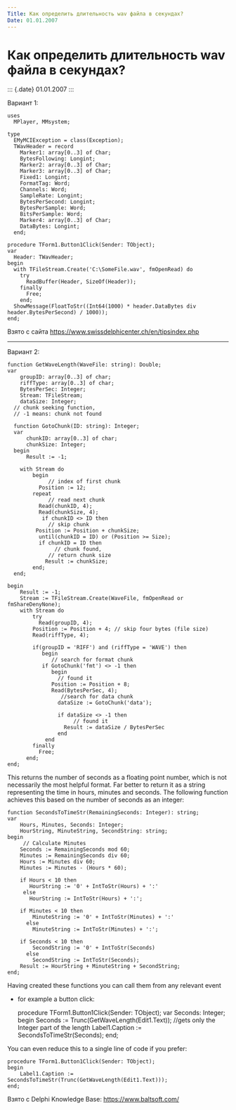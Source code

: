 ```yaml
---
Title: Как определить длительность wav файла в секундах?
Date: 01.01.2007
---
```



Как определить длительность wav файла в секундах?
======================================================

::: {.date}
01.01.2007
:::

Вариант 1:

    uses
      MPlayer, MMsystem;
     
    type
      EMyMCIException = class(Exception);
      TWavHeader = record
        Marker1: array[0..3] of Char;
        BytesFollowing: Longint;
        Marker2: array[0..3] of Char;
        Marker3: array[0..3] of Char;
        Fixed1: Longint;
        FormatTag: Word;
        Channels: Word;
        SampleRate: Longint;
        BytesPerSecond: Longint;
        BytesPerSample: Word;
        BitsPerSample: Word;
        Marker4: array[0..3] of Char;
        DataBytes: Longint;
      end;
     
    procedure TForm1.Button1Click(Sender: TObject);
    var
      Header: TWavHeader;
    begin
      with TFileStream.Create('C:\SomeFile.wav', fmOpenRead) do
        try
          ReadBuffer(Header, SizeOf(Header));
        finally
          Free;
        end;
      ShowMessage(FloatToStr((Int64(1000) * header.DataBytes div header.BytesPerSecond) / 1000));
    end;

Взято с сайта <https://www.swissdelphicenter.ch/en/tipsindex.php>

------------------------------------------------------------------------
Вариант 2:

    function GetWaveLength(WaveFile: string): Double;
    var
        groupID: array[0..3] of char;
        riffType: array[0..3] of char;
        BytesPerSec: Integer;
        Stream: TFileStream;
        dataSize: Integer;
      // chunk seeking function,
      // -1 means: chunk not found
     
      function GotoChunk(ID: string): Integer;
      var
          chunkID: array[0..3] of char;
          chunkSize: Integer;
      begin
          Result := -1;
     
        with Stream do
            begin
                 // index of first chunk
              Position := 12;
            repeat
                 // read next chunk
              Read(chunkID, 4);
              Read(chunkSize, 4);
               if chunkID <> ID then
                 // skip chunk
             Position := Position + chunkSize;
              until(chunkID = ID) or (Position >= Size);
              if chunkID = ID then
                   // chunk found,
                 // return chunk size
                Result := chunkSize;
            end;
      end;
     
    begin
        Result := -1;
        Stream := TFileStream.Create(WaveFile, fmOpenRead or fmShareDenyNone);
        with Stream do
            try
              Read(groupID, 4);
            Position := Position + 4; // skip four bytes (file size)
            Read(riffType, 4);
     
            if(groupID = 'RIFF') and (riffType = 'WAVE') then
               begin
                  // search for format chunk
               if GotoChunk('fmt') <> -1 then
                  begin
                    // found it
                  Position := Position + 8;
                  Read(BytesPerSec, 4);
                     //search for data chunk
                    dataSize := GotoChunk('data');
     
                    if dataSize <> -1 then
                         // found it
                      Result := dataSize / BytesPerSec
                    end
                end
            finally
              Free;
          end;
    end;

This returns the number of seconds as a floating point number, which is
not necessarily the most helpful format. Far better to return it as a
string representing the time in hours, minutes and seconds. The
following function achieves this based on the number of seconds as an
integer:

    function SecondsToTimeStr(RemainingSeconds: Integer): string;
    var
        Hours, Minutes, Seconds: Integer;
        HourString, MinuteString, SecondString: string;
    begin
         // Calculate Minutes
        Seconds := RemainingSeconds mod 60;
        Minutes := RemainingSeconds div 60;
        Hours := Minutes div 60;
        Minutes := Minutes - (Hours * 60);
     
        if Hours < 10 then
           HourString := '0' + IntToStr(Hours) + ':'
         else
           HourString := IntToStr(Hours) + ':';
     
        if Minutes < 10 then
            MinuteString := '0' + IntToStr(Minutes) + ':'
          else
            MinuteString := IntToStr(Minutes) + ':';
     
        if Seconds < 10 then
            SecondString := '0' + IntToStr(Seconds)
          else
            SecondString := IntToStr(Seconds);
        Result := HourString + MinuteString + SecondString;
    end;

Having created these functions you can call them from any relevant event
- for example a button click:

    procedure TForm1.Button1Click(Sender: TObject);
    var
       Seconds: Integer;
    begin
        Seconds := Trunc(GetWaveLength(Edit1.Text));
        //gets only the Integer part of the length
        Label1.Caption := SecondsToTimeStr(Seconds);
    end;

You can even reduce this to a single line of code if you prefer:

    procedure TForm1.Button1Click(Sender: TObject);
    begin
        Label1.Caption := SecondsToTimeStr(Trunc(GetWaveLength(Edit1.Text)));
    end;

Взято с Delphi Knowledge Base: <https://www.baltsoft.com/>
